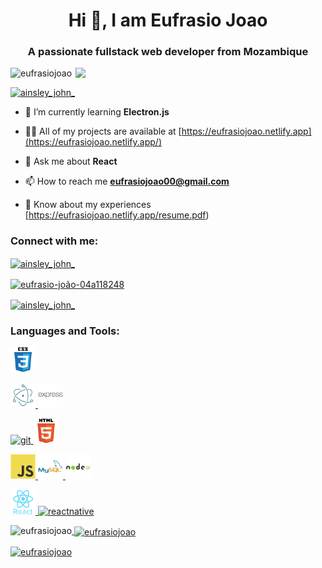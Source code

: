 <h1 align="center">Hi 👋, I am Eufrasio Joao</h1>
<h3 align="center">A passionate fullstack web developer from Mozambique</h3>
<img align='right' altt="coding" width="400" src="https://t4.ftcdn.net/jpg/03/13/40/45/360_F_313404541_e9YZ3pht6oEEkMXuhxTboqXA2B2ShNnC.jpg"

<p align="left"> <img src="https://komarev.com/ghpvc/?username=eufrasiojoao&label=Profile%20views&color=0e75b6&style=flat" alt="eufrasiojoao" /> </p>

<p align="left"> <a href="https://twitter.com/ainsley_john_" target="blank"><img src="https://img.shields.io/twitter/follow/ainsley_john_?logo=twitter&style=for-the-badge" alt="ainsley_john_" /></a> </p>

- 🌱 I’m currently learning **Electron.js**

- 👨‍💻 All of my projects are available at [https://eufrasiojoao.netlify.app](https://eufrasiojoao.netlify.app/)

- 💬 Ask me about **React**

- 📫 How to reach me **eufrasiojoao00@gmail.com**

- 📄 Know about my experiences [https://eufrasiojoao.netlify.app/resume.pdf)

<h3 align="left">Connect with me:</h3>
<p align="left">
<a href="https://twitter.com/ainsley_john_" target="blank"><img align="center" src="https://raw.githubusercontent.com/rahuldkjain/github-profile-readme-generator/master/src/images/icons/Social/twitter.svg" alt="ainsley_john_" height="30" width="40" /></a>
  
<a href="https://linkedin.com/in/eufrasio-joão-04a118248" target="blank"><img align="center" src="https://raw.githubusercontent.com/rahuldkjain/github-profile-readme-generator/master/src/images/icons/Social/linked-in-alt.svg" alt="eufrasio-joão-04a118248" height="30" width="40" /></a>
  
<a href="https://instagram.com/frasio_" target="blank"><img align="center" src="https://raw.githubusercontent.com/rahuldkjain/github-profile-readme-generator/master/src/images/icons/Social/instagram.svg" alt="ainsley_john_" height="30" width="40" /></a>
</p>

<h3 align="left">Languages and Tools:</h3>
<p align="left">   <a href="https://www.w3schools.com/css/" target="_blank" rel="noreferrer"> <img src="https://raw.githubusercontent.com/devicons/devicon/master/icons/css3/css3-original-wordmark.svg" alt="css3" width="40" height="40"/> </a>
  
  <a href="https://www.electronjs.org" target="_blank" rel="noreferrer"> <img src="https://raw.githubusercontent.com/devicons/devicon/master/icons/electron/electron-original.svg" alt="electron" width="40" height="40"/> </a> <a href="https://expressjs.com" target="_blank" rel="noreferrer"> <img src="https://raw.githubusercontent.com/devicons/devicon/master/icons/express/express-original-wordmark.svg" alt="express" width="40" height="40"/> </a>
  
  <a href="https://git-scm.com/" target="_blank" rel="noreferrer"> <img src="https://www.vectorlogo.zone/logos/git-scm/git-scm-icon.svg" alt="git" width="40" height="40"/> </a> <a href="https://www.w3.org/html/" target="_blank" rel="noreferrer"> <img src="https://raw.githubusercontent.com/devicons/devicon/master/icons/html5/html5-original-wordmark.svg" alt="html5" width="40" height="40"/> </a> 
  
  <a href="https://developer.mozilla.org/en-US/docs/Web/JavaScript" target="_blank" rel="noreferrer"> <img src="https://raw.githubusercontent.com/devicons/devicon/master/icons/javascript/javascript-original.svg" alt="javascript" width="40" height="40"/> </a> <a href="https://www.mysql.com/" target="_blank" rel="noreferrer"> <img src="https://raw.githubusercontent.com/devicons/devicon/master/icons/mysql/mysql-original-wordmark.svg" alt="mysql" width="40" height="40"/> </a> <a href="https://nodejs.org" target="_blank" rel="noreferrer"> <img src="https://raw.githubusercontent.com/devicons/devicon/master/icons/nodejs/nodejs-original-wordmark.svg" alt="nodejs" width="40" height="40"/> </a> 
  
  <a href="https://reactjs.org/" target="_blank" rel="noreferrer"> <img src="https://raw.githubusercontent.com/devicons/devicon/master/icons/react/react-original-wordmark.svg" alt="react" width="40" height="40"/> </a> <a href="https://reactnative.dev/" target="_blank" rel="noreferrer"> <img src="https://reactnative.dev/img/header_logo.svg" alt="reactnative" width="40" height="40"/> </p>

<p><img align="left" src="https://github-readme-stats.vercel.app/api/top-langs?username=eufrasiojoao&show_icons=true&locale=en&layout=compact" alt="eufrasiojoao" /></p>

<p>&nbsp;<img align="center" src="https://github-readme-stats.vercel.app/api?username=eufrasiojoao&show_icons=true&locale=en" alt="eufrasiojoao" /></p>

<p><img align="center" src="https://github-readme-streak-stats.herokuapp.com/?user=eufrasiojoao&" alt="eufrasiojoao" /></p>
